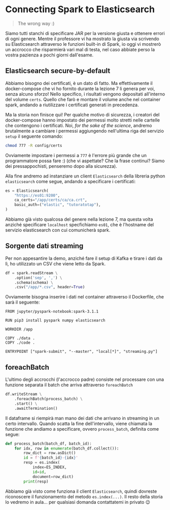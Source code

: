 # Connecting Spark to Elasticsearch 

> The wrong way :)

Siamo tutti stanchi di specificare JAR per la versione giusta e ottenere errori di ogni genere. Mentre il professore vi ha mostrato la giusta via  scrivendo su Elasticsearch attraverso le funzioni built-in di Spark, io oggi vi mostrerò un accrocco che risparmierà vari mal di testa, nel caso abbiate perso la vostra pazienza a pochi giorni dall'esame. 

## Elasticsearch secure-by-default

Abbiamo bisogno dei certificati, è un dato di fatto. Ma effettivamente il docker-compose che vi ho fornito durante la lezione 7 li genera per voi, senza alcuno sforzo! Nello specifico, i risultati vengono depositati all'interno del volume `certs`. Quello che farò e montare il volume anche nel container spark, andando a riutilizzare i certificati generati in precedenza. 

Ma la storia non finisce qui! Per qualche motivo di sicurezza, i creatori del docker-compose hanno impostato dei permessi molto stretti nelle cartelle che contengono i certificati. Noi, *for the sake of the science*, andremo brutalmente a cambiare i permessi aggiungendo nell'ultima riga del servizio `setup` il seguente comando: 

```bash
chmod 777 -R config/certs
```

Ovviamente impostare i permessi a `777` è l'errore più grande che un programmatore possa fare :) (che vi aspettate? Che la frase continui? Siamo dei pressappochisti, penseremo dopo alla sicurezza).

Alla fine andremo ad instanziare un client `Elasticsearch` della libreria python `elasticsearch` come segue, andando a specificare i certificati: 

```python
es = Elasticsearch(
    "https://es01:9200",
    ca_certs="/app/certs/ca/ca.crt",
    basic_auth=("elastic", "tutoratotap"), 
)     
```

Abbiamo già visto qualcosa del genere nella lezione 7, ma questa volta anziché specificare `localhost` specfichiamo `es01`, che è l'hostname del servizio elasticsearch con cui comunicherà spark. 

## Sorgente dati streaming

Per non appesantire la demo, anziché fare il setup di Kafka e tirare i dati da lì, ho utilizzato un CSV che viene letto da Spark. 

```python
df = spark.readStream \
    .option('sep', ',') \
    .schema(schema) \
    .csv("/app/*.csv", header=True)
```

Ovviamente bisogna inserire i dati nel container attraverso il Dockerfile, che sarà il seguente:

```Docker
FROM jupyter/pyspark-notebook:spark-3.1.1

RUN pip3 install pyspark numpy elasticsearch

WORKDIR /app

COPY ./data .
COPY ./code .

ENTRYPOINT ["spark-submit", "--master", "local[*]", "streaming.py"]
```

## foreachBatch

L'ultimo degli accrocchi (l'accrocco padre) consiste nel processare con una funzione separata il batch che arriva attraverso `foreachBatch`

```python
df.writeStream \
    .foreachBatch(process_batch) \
    .start() \
    .awaitTermination()
```

Il dataframe si riempirà man mano dei dati che arrivano in streaming in un certo intervallo. Quando scatta la fine dell'intervallo, viene chiamata la funzione che andiamo a specificare, ovvero `process_batch`, definita come segue: 

```python
def process_batch(batch_df, batch_id):
    for idx, row in enumerate(batch_df.collect()):
        row_dict = row.asDict()
        id = f'{batch_id}-{idx}'
        resp = es.index(
            index=ES_INDEX, 
            id=id, 
            document=row_dict)
        print(resp)
```

Abbiamo già visto come funziona il client `Elasticsearch`, quindi dovreste riconoscere il funzionamento del metodo `es.index(...)`. Il resto della storia lo vedremo in aula... per qualsiasi domanda contattatemi in privato 😉